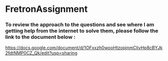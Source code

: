 # FretronAssignment

### To review the approach to the questions and see where I am getting help from the internet to solve them, please follow the link to the document below :
https://docs.google.com/document/d/1OFxxzh0wooHtzopjnmClivHp8cBYJk2fdtNMP0CZ_Qk/edit?usp=sharing
